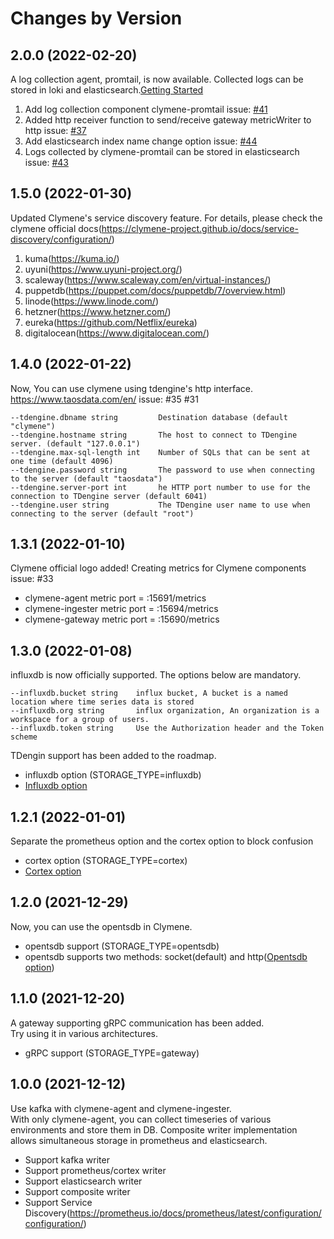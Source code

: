 Changes by Version
==================

2.0.0 (2022-02-20)
-----------------
A log collection agent, promtail, is now available. Collected logs can be stored in loki and elasticsearch.[Getting Started](https://github.com/Clymene-project/Clymene/blob/main/docs/clymene-promtail/README.md)  

1. Add log collection component clymene-promtail issue: [#41](https://github.com/Clymene-project/Clymene/issues/41)  
2. Added http receiver function to send/receive gateway metricWriter to http issue: [#37](https://github.com/Clymene-project/Clymene/issues/37)  
3. Add elasticsearch index name change option issue: [#44](https://github.com/Clymene-project/Clymene/issues/44)  
4. Logs collected by clymene-promtail can be stored in elasticsearch issue: [#43](https://github.com/Clymene-project/Clymene/issues/43)  

1.5.0 (2022-01-30)
-----------------
Updated Clymene's service discovery feature. For details, please check the clymene official docs(https://clymene-project.github.io/docs/service-discovery/configuration/)
1. kuma(https://kuma.io/)
2. uyuni(https://www.uyuni-project.org/)
3. scaleway(https://www.scaleway.com/en/virtual-instances/)
4. puppetdb(https://puppet.com/docs/puppetdb/7/overview.html)
5. linode(https://www.linode.com/)
6. hetzner(https://www.hetzner.com/)
7. eureka(https://github.com/Netflix/eureka)
8. digitalocean(https://www.digitalocean.com/)

1.4.0 (2022-01-22)
-----------------
Now, You can use clymene using tdengine's http interface.
https://www.taosdata.com/en/
issue: #35 #31

```
--tdengine.dbname string         Destination database (default "clymene")
--tdengine.hostname string       The host to connect to TDengine server. (default "127.0.0.1")
--tdengine.max-sql-length int    Number of SQLs that can be sent at one time (default 4096)
--tdengine.password string       The password to use when connecting to the server (default "taosdata")
--tdengine.server-port int       he HTTP port number to use for the connection to TDengine server (default 6041)
--tdengine.user string           The TDengine user name to use when connecting to the server (default "root")
```

1.3.1 (2022-01-10)
-----------------
Clymene official logo added!
Creating metrics for Clymene components issue: #33  
- clymene-agent metric port = :15691/metrics  
- clymene-ingester metric port = :15694/metrics  
- clymene-gateway metric port = :15690/metrics  

1.3.0 (2022-01-08)
-----------------
influxdb is now officially supported. The options below are mandatory.
```
--influxdb.bucket string    influx bucket, A bucket is a named location where time series data is stored
--influxdb.org string       influx organization, An organization is a workspace for a group of users.
--influxdb.token string     Use the Authorization header and the Token scheme
```
TDengin support has been added to the roadmap.

- influxdb option (STORAGE_TYPE=influxdb)
- [Influxdb option](./docs/clymene-agent/influxdb/influxdb-options.md)

1.2.1 (2022-01-01)
-----------------
Separate the prometheus option and the cortex option to block confusion

- cortex option (STORAGE_TYPE=cortex)
- [Cortex option](./docs/clymene-agent/cortex/cortex-option.md)

1.2.0 (2021-12-29)
-----------------
Now, you can use the opentsdb in Clymene.

- opentsdb support (STORAGE_TYPE=opentsdb)
- opentsdb supports two methods: socket(default) and
  http([Opentsdb option](./docs/clymene-agent/opentsdb/opentsdb-option.md))

1.1.0 (2021-12-20)
-----------------
A gateway supporting gRPC communication has been added.  
Try using it in various architectures.

- gRPC support (STORAGE_TYPE=gateway)

1.0.0 (2021-12-12)
------------------
Use kafka with clymene-agent and clymene-ingester.  
With only clymene-agent, you can collect timeseries of various environments and store them in DB. Composite writer
implementation allows simultaneous storage in prometheus and elasticsearch.

- Support kafka writer
- Support prometheus/cortex writer
- Support elasticsearch writer
- Support composite writer
- Support Service Discovery(https://prometheus.io/docs/prometheus/latest/configuration/configuration/)
